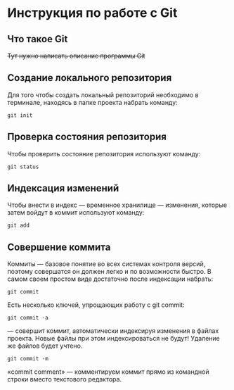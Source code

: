 # **Инструкция по работе с Git**

## Что такое Git

~~Тут нужно написать описание программы Git~~

## Создание локального репозитория

Для того чтобы создать локальный репозиторий необходимо в терминале, находясь в папке проекта набрать команду:

    git init

## Проверка состояния репозитория

Чтобы проверить состояние репозитория используют команду:

    git status

## Индексация изменений

Чтобы внести в индекс — временное хранилище — изменения, которые затем войдут в коммит используют команду:

    git add

## Cовершение коммита

Коммиты — базовое понятие во всех системах контроля версий, поэтому совершатся
он должен легко и по возможности быстро. В самом своем простом виде достаточно
после индексации набрать:

    git commit

Есть несколько ключей, упрощающих работу с git commit:

    git commit -a

— совершит коммит, автоматически индексируя изменения в файлах
проекта. Новые файлы при этом индексироваться не будут! Удаление же файлов
будет учтено.

    git commit -m

«commit comment» — комментируем коммит прямо из командной строки
вместо текстового редактора.



